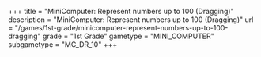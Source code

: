 +++
title = "MiniComputer: Represent numbers up to 100 (Dragging)"
description = "MiniComputer: Represent numbers up to 100 (Dragging)"
url = "/games/1st-grade/minicomputer-represent-numbers-up-to-100-dragging"
grade = "1st Grade"
gametype = "MINI_COMPUTER"
subgametype = "MC_DR_10"
+++